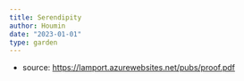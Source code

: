 ```yaml
---
title: Serendipity
author: Houmin
date: "2023-01-01"
type: garden
---
```


- source: https://lamport.azurewebsites.net/pubs/proof.pdf